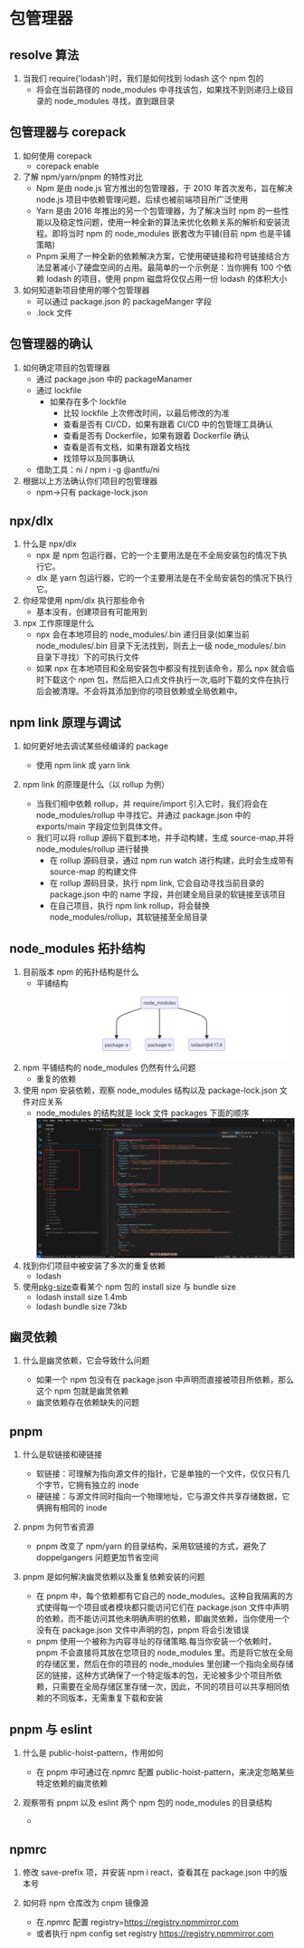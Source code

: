# 包管理器

## resolve 算法

1. 当我们 require('lodash')时，我们是如何找到 lodash 这个 npm 包的
   - 将会在当前路径的 node_modules 中寻找该包，如果找不到则递归上级目录的 node_modules 寻找，直到跟目录

## 包管理器与 corepack

1. 如何使用 corepack
   - corepack enable
2. 了解 npm/yarn/pnpm 的特性对比
   - Npm 是由 node.js 官方推出的包管理器，于 2010 年首次发布，旨在解决 node.js 项目中依赖管理问题，后续也被前端项目所广泛使用
   - Yarn 是由 2016 年推出的另一个包管理器，为了解决当时 npm 的一些性能以及稳定性问题，使用一种全新的算法来优化依赖关系的解析和安装流程。即将当时 npm 的 node_modules 嵌套改为平铺(目前 npm 也是平铺策略)
   - Pnpm 采用了一种全新的依赖解决方案，它使用硬链接和符号链接结合方法显著减小了硬盘空间的占用。最简单的一个示例是：当你拥有 100 个依赖 lodash 的项目，使用 pnpm 磁盘将仅仅占用一份 lodash 的体积大小
3. 如何知道新项目使用的哪个包管理器
   - 可以通过 package.json 的 packageManger 字段
   - .lock 文件

## 包管理器的确认

1. 如何确定项目的包管理器
   - 通过 package.json 中的 packageManamer
   - 通过 lockfile
     - 如果存在多个 lockfile
       - 比较 lockfile 上次修改时间，以最后修改的为准
       - 查看是否有 CI/CD，如果有跟着 CI/CD 中的包管理工具确认
       - 查看是否有 Dockerfile，如果有跟着 Dockerfile 确认
       - 查看是否有文档，如果有跟着文档找
       - 找领导以及同事确认
   - 借助工具：ni / npm i -g @antfu/ni
2. 根据以上方法确认你们项目的包管理器
   - npm->只有 package-lock.json

## npx/dlx

1. 什么是 npx/dlx
   - npx 是 npm 包运行器，它的一个主要用法是在不全局安装包的情况下执行它。
   - dlx 是 yarn 包运行器，它的一个主要用法是在不全局安装包的情况下执行它。
2. 你经常使用 npm/dlx 执行那些命令
   - 基本没有，创建项目有可能用到
3. npx 工作原理是什么
   - npx 会在本地项目的 node_modules/.bin 递归目录(如果当前 node_modules/.bin 目录下无法找到，则去上一级 node_modules/.bin 目录下寻找）下的可执行文件
   - 如果 npx 在本地项目和全局安装包中都没有找到该命令，那么 npx 就会临时下载这个 npm 包，然后把入口点文件执行一次,临时下载的文件在执行后会被清理。不会将其添加到你的项目依赖或全局依赖中。

## npm link 原理与调试

1. 如何更好地去调试某些经编译的 package

   - 使用 npm link 或 yarn link

2. npm link 的原理是什么（以 rollup 为例）

   - 当我们相中依赖 rollup，并 require/import 引入它时，我们将会在 node_modules/rollup 中寻找它。并通过 package.json 中的 exports/main 字段定位到具体文件。
   - 我们可以将 rollup 源码下载到本地，并手动构建，生成 source-map,并将 node_modules/rollup 进行替换
     - 在 rollup 源码目录，通过 npm run watch 进行构建，此时会生成带有 source-map 的构建文件
     - 在 rollup 源码目录，执行 npm link, 它会自动寻找当前目录的 package.json 中的 name 字段，并创建全局目录的软链接至该项目
     - 在自己项目，执行 npm link rollup，将会替换 node_modules/rollup，其软链接至全局目录

## node_modules 拓扑结构

1. 目前版本 npm 的拓扑结构是什么
   - 平铺结构
     ![拓扑结构](structure.png)
2. npm 平铺结构的 node_modules 仍然有什么问题
   - 重复的依赖
3. 使用 npm 安装依赖，观察 node_modules 结构以及 package-lock.json 文件对应关系
   - node_modules 的结构就是 lock 文件 packages 下面的顺序
     ![node_modules 结构以及 package-lock.json 文件对应关系](package.png)
4. 找到你们项目中被安装了多次的重复依赖
   - lodash
5. 使用[pkg-size](https://pkg-size.dev)查看某个 npm 包的 install size 与 bundle size
   - lodash install size 1.4mb
   - lodash bundle size 73kb

## 幽灵依赖

1. 什么是幽灵依赖，它会导致什么问题

   - 如果一个 npm 包没有在 package.json 中声明而直接被项目所依赖，那么这个 npm 包就是幽灵依赖
   - 幽灵依赖存在依赖缺失的问题

## pnpm

1. 什么是软链接和硬链接

   - 软链接：可理解为指向源文件的指针，它是单独的一个文件，仅仅只有几个字节，它拥有独立的 inode
   - 硬链接：与源文件同时指向一个物理地址，它与源文件共享存储数据，它俩拥有相同的 inode

2. pnpm 为何节省资源

   - pnpm 改变了 npm/yarn 的目录结构，采用软链接的方式，避免了 doppelgangers 问题更加节省空间

3. pnpm 是如何解决幽灵依赖以及重复依赖安装的问题

   - 在 pnpm 中，每个依赖都有它自己的 node_modules。这种自我隔离的方式使得每一个项目或者模块都只能访问它们在 package.json 文件中声明的依赖，而不能访问其他未明确声明的依赖，即幽灵依赖，当你使用一个没有在 package.json 文件中声明的包，pnpm 将会引发错误
   - pnpm 使用一个被称为内容寻址的存储策略.每当你安装一个依赖时，pnpm 不会直接将其放在您项目的 node_modules 里。而是将它放在全局的存储区里，然后在你的项目的 node_modules 里创建一个指向全局存储区的链接，这种方式确保了一个特定版本的包，无论被多少个项目所依赖，只需要在全局存储区里存储一次，因此，不同的项目可以共享相同依赖的不同版本，无需重复下载和安装

## pnpm 与 eslint

1. 什么是 public-hoist-pattern，作用如何

   - 在 pnpm 中可通过在.npmrc 配置 public-hoist-pattern，来决定忽略某些特定依赖的幽灵依赖

2. 观察带有 pnpm 以及 eslint 两个 npm 包的 node_modules 的目录结构

   -

## npmrc

1. 修改 save-prefix 项，并安装 npm i react，查看其在 package.json 中的版本号
2. 如何将 npm 仓库改为 cnpm 镜像源

   - 在.npmrc 配置 registry=https://registry.npmmirror.com
   - 或者执行 npm config set registry https://registry.npmmirror.com
